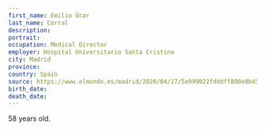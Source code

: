 ```yaml
---
first_name: Emilio Úcar
last_name: Corral
description: 
portrait: 
occupation: Medical Director
employer: Hospital Universitario Santa Cristina
city: Madrid
province: 
country: Spain
source: https://www.elmundo.es/madrid/2020/04/17/5e999022fdddff800e8b45f7.html
birth_date: 
death_date: 
---
```


58 years old.